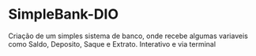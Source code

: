 # SimpleBank-DIO
Criação de um simples sistema de banco, onde recebe algumas variaveis como Saldo, Deposito, Saque e Extrato. 
Interativo e via terminal
